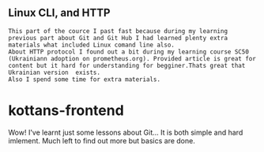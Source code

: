## Linux CLI, and HTTP
	This part of the cource I past fast because during my learning previous part about Git and Git Hub I had learned plenty extra materials what included Linux comand line also.
	About HTTP protocol I found out a bit during my learning course SC50 (Ukrainiann adoption on prometheus.org). Provided article is great for content but it hard for understanding for begginer.Thats great that Ukrainian version  exists.
	Also I spend some time for extra materials.
# kottans-frontend
Wow! 
I've learnt just some lessons about Git... It is both simple and hard imlement. Much left to find out more but basics are done. 
